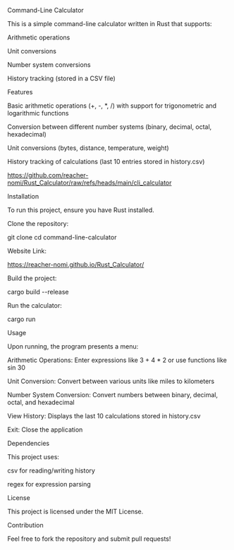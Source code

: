 Command-Line Calculator

This is a simple command-line calculator written in Rust that supports:

Arithmetic operations

Unit conversions

Number system conversions

History tracking (stored in a CSV file)

Features

Basic arithmetic operations (+, -, *, /) with support for trigonometric and logarithmic functions

Conversion between different number systems (binary, decimal, octal, hexadecimal)

Unit conversions (bytes, distance, temperature, weight)

History tracking of calculations (last 10 entries stored in history.csv)

https://github.com/reacher-nomi/Rust_Calculator/raw/refs/heads/main/cli_calculator

Installation

To run this project, ensure you have Rust installed.

Clone the repository:

git clone
cd command-line-calculator

Website Link:

https://reacher-nomi.github.io/Rust_Calculator/


Build the project:

cargo build --release

Run the calculator:

cargo run

Usage

Upon running, the program presents a menu:

Arithmetic Operations: Enter expressions like 3 + 4 * 2 or use functions like sin 30

Unit Conversion: Convert between various units like miles to kilometers

Number System Conversion: Convert numbers between binary, decimal, octal, and hexadecimal

View History: Displays the last 10 calculations stored in history.csv

Exit: Close the application

Dependencies

This project uses:

csv for reading/writing history

regex for expression parsing

License

This project is licensed under the MIT License.

Contribution

Feel free to fork the repository and submit pull requests!
